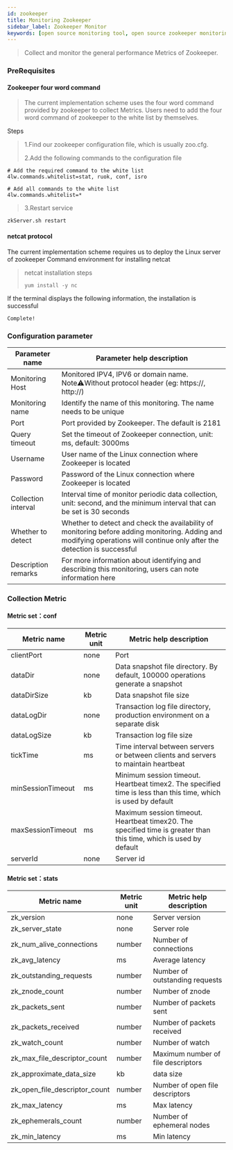 ```yaml
---
id: zookeeper  
title: Monitoring Zookeeper       
sidebar_label: Zookeeper Monitor   
keywords: [open source monitoring tool, open source zookeeper monitoring tool, monitoring zookeeper metrics]
---
```


> Collect and monitor the general performance Metrics of Zookeeper.

### PreRequisites

#### Zookeeper four word command

> The current implementation scheme uses the four word command provided by zookeeper to collect Metrics.
> Users need to add the four word command of zookeeper to the white list by themselves.

Steps

> 1.Find our zookeeper configuration file, which is usually zoo.cfg.
>
> 2.Add the following commands to the configuration file

```shell
# Add the required command to the white list
4lw.commands.whitelist=stat, ruok, conf, isro

# Add all commands to the white list
4lw.commands.whitelist=*
```

> 3.Restart service

```shell
zkServer.sh restart
```

#### netcat protocol

The current implementation scheme requires us to deploy the Linux server of zookeeper
Command environment for installing netcat

> netcat installation steps
>
> ```shell
> yum install -y nc
> ```

If the terminal displays the following information, the installation is successful

```shell
Complete!
```

### Configuration parameter

|   Parameter name    |                                                                        Parameter help description                                                                         |
|---------------------|---------------------------------------------------------------------------------------------------------------------------------------------------------------------------|
| Monitoring Host     | Monitored IPV4, IPV6 or domain name. Note⚠️Without protocol header (eg: https://, http://)                                                                                |
| Monitoring name     | Identify the name of this monitoring. The name needs to be unique                                                                                                         |
| Port                | Port provided by Zookeeper. The default is 2181                                                                                                                           |
| Query timeout       | Set the timeout of Zookeeper connection, unit: ms, default: 3000ms                                                                                                        |
| Username            | User name of the Linux connection where Zookeeper is located                                                                                                              |
| Password            | Password of the Linux connection where Zookeeper is located                                                                                                               |
| Collection interval | Interval time of monitor periodic data collection, unit: second, and the minimum interval that can be set is 30 seconds                                                   |
| Whether to detect   | Whether to detect and check the availability of monitoring before adding monitoring. Adding and modifying operations will continue only after the detection is successful |
| Description remarks | For more information about identifying and describing this monitoring, users can note information here                                                                    |

### Collection Metric

#### Metric set：conf

|    Metric name    | Metric unit |                                              Metric help description                                               |
|-------------------|-------------|--------------------------------------------------------------------------------------------------------------------|
| clientPort        | none        | Port                                                                                                               |
| dataDir           | none        | Data snapshot file directory. By default, 100000 operations generate a snapshot                                    |
| dataDirSize       | kb          | Data snapshot file size                                                                                            |
| dataLogDir        | none        | Transaction log file directory, production environment on a separate disk                                          |
| dataLogSize       | kb          | Transaction log file size                                                                                          |
| tickTime          | ms          | Time interval between servers or between clients and servers to maintain heartbeat                                 |
| minSessionTimeout | ms          | Minimum session timeout. Heartbeat timex2. The specified time is less than this time, which is used by default     |
| maxSessionTimeout | ms          | Maximum session timeout. Heartbeat timex20. The specified time is greater than this time, which is used by default |
| serverId          | none        | Server id                                                                                                          |

#### Metric set：stats

|          Metric name          | Metric unit |      Metric help description       |
|-------------------------------|-------------|------------------------------------|
| zk_version                    | none        | Server version                     |
| zk_server_state               | none        | Server role                        |
| zk_num_alive_connections      | number      | Number of connections              |
| zk_avg_latency                | ms          | Average latency                    |
| zk_outstanding_requests       | number      | Number of outstanding requests     |
| zk_znode_count                | number      | Number of znode                    |
| zk_packets_sent               | number      | Number of packets sent             |
| zk_packets_received           | number      | Number of packets received         |
| zk_watch_count                | number      | Number of watch                    |
| zk_max_file_descriptor_count  | number      | Maximum number of file descriptors |
| zk_approximate_data_size      | kb          | data size                          |
| zk_open_file_descriptor_count | number      | Number of open file descriptors    |
| zk_max_latency                | ms          | Max latency                        |
| zk_ephemerals_count           | number      | Number of ephemeral nodes          |
| zk_min_latency                | ms          | Min latency                        |

